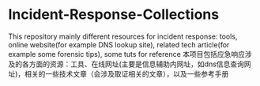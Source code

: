 # Incident-Response-Collections
This repository mainly different resources for incident response: tools, online website(for example DNS lookup site), related tech article(for example some forensic tips), some tuts for reference 
本项目包括应急响应涉及的各方面的资源：工具、在线网址(主要是信息辅助内网址，如dns信息查询网址)，相关的一些技术文章（会涉及取证相关的文章），以及一些参考手册
